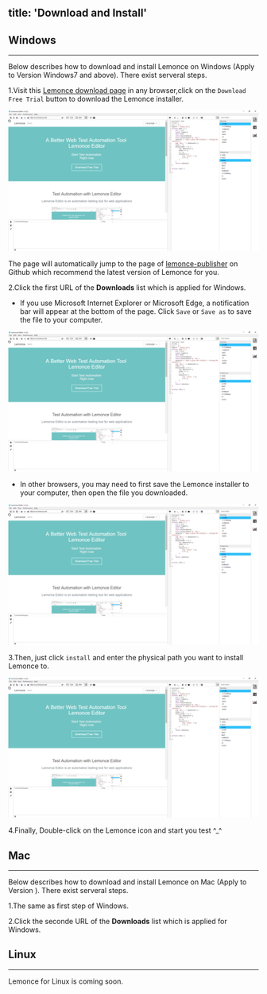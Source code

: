 title: 'Download and Install'
---

## Windows
---

Below describes how to download and install Lemonce on Windows (Apply to Version Windows7 and above). There exist serveral steps.

1.Visit this [Lemonce download page](https://www.lemonce.com) in any browser,click on the `Download Free Trial` button to download the Lemonce installer. 

![//Lemonce download page](themes/zz/source/images/eg.png)

The page will automatically jump to the page of [lemonce-publisher](https://github.com/lemonce/lemonce-publisher/releases) on Github which recommend the latest version of Lemonce for you. 

2.Click the first URL of the **Downloads** list which is applied for Windows.
- If you use Microsoft Internet Explorer or Microsoft Edge, a notification bar will appear at the bottom of the page. Click `Save` or `Save as` to save the file to your computer. 

![//Download from IE or Edge](themes/zz/source/images/eg.png)

- In other browsers, you may need to first save the Lemonce installer to your computer, then open the file you downloaded. 

![//Download from other browsers](themes/zz/source/images/eg.png)

3.Then, just click `install` and enter the physical path you want to install Lemonce to.

![//Download from other browsers](themes/zz/source/images/eg.png)

4.Finally, Double-click on the Lemonce icon and start you test ^_^
<br>

## Mac
---

Below describes how to download and install Lemonce on Mac (Apply to Version ). There exist serveral steps.

1.The same as first step of Windows.

2.Click the seconde URL of the **Downloads** list which is applied for Windows. 
<br>

## Linux
---

Lemonce for Linux is coming soon.


